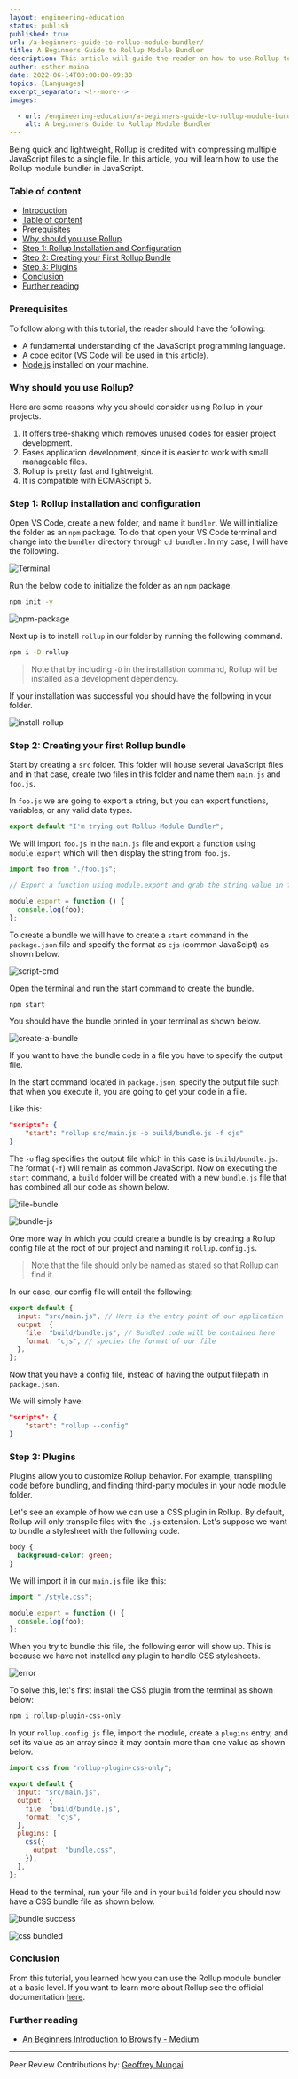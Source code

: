 ```yaml
---
layout: engineering-education
status: publish
published: true
url: /a-beginners-guide-to-rollup-module-bundler/
title: A Beginners Guide to Rollup Module Bundler
description: This article will guide the reader on how to use Rollup to bundle your JavaScript modules.
author: esther-maina
date: 2022-06-14T00:00:00-09:30
topics: [Languages]
excerpt_separator: <!--more-->
images:

  - url: /engineering-education/a-beginners-guide-to-rollup-module-bundler/hero.jpg
    alt: A beginners Guide to Rollup Module Bundler
---
```

Being quick and lightweight, Rollup is credited with compressing multiple JavaScript files to a single file. In this article, you will learn how to use the Rollup module bundler in JavaScript.
<!--more-->

### Table of content
- [Introduction](#introduction)
- [Table of content](#table-of-content)
- [Prerequisites](#prerequisites)
- [Why should you use Rollup](#why-should-you-use-rollup)
- [Step 1: Rollup Installation and Configuration](#step-1-rollup-installation-and-configuration)
- [Step 2: Creating your First Rollup Bundle](#step-2-creating-your-first-rollup-bundle)
- [Step 3: Plugins](#step-3-plugins)
- [Conclusion](#conclusion)
- [Further reading](#further-reading)

### Prerequisites
To follow along with this tutorial, the reader should have the following:
- A fundamental understanding of the JavaScript programming language.
- A code editor (VS Code will be used in this article).
- [Node.js](https://nodejs.org/en/) installed on your machine.

### Why should you use Rollup?
Here are some reasons why you should consider using Rollup in your projects.
1. It offers tree-shaking which removes unused codes for easier project development.
2. Eases application development, since it is easier to work with small manageable files.
3. Rollup is pretty fast and lightweight.
4. It is compatible with ECMAScript 5.

### Step 1: Rollup installation and configuration
Open VS Code, create a new folder, and name it `bundler`. We will initialize the folder as an `npm` package. To do that open your VS Code terminal and change into the `bundler` directory through `cd bundler`. In my case, I will have the following.

![Terminal](/engineering-education/a-beginners-guide-to-rollup-module-bundler/terminal.png)

Run the below code to initialize the folder as an `npm` package.

```bash
npm init -y
```

![npm-package](/engineering-education/a-beginners-guide-to-rollup-module-bundler/npm-package.png)

Next up is to install `rollup` in our folder by running the following command.

```bash
npm i -D rollup
```

> Note that by including `-D` in the installation command, Rollup will be installed as a development dependency.

If your installation was successful you should have the following in your folder.

![install-rollup](/engineering-education/a-beginners-guide-to-rollup-module-bundler/install-rollup.png)

### Step 2: Creating your first Rollup bundle
Start by creating a `src` folder. This folder will house several JavaScript files and in that case, create two files in this folder and name them `main.js` and `foo.js`.

In `foo.js` we are going to export a string, but you can export functions, variables, or any valid data types.

```javascript
export default "I'm trying out Rollup Module Bundler";
```

We will import `foo.js` in the `main.js` file and export a function using `module.export` which will then display the string from `foo.js`.

```javascript
import foo from "./foo.js";

// Export a function using module.export and grab the string value in foo.js. The statement will return "I'm trying out Rollup Module Bundler"

module.export = function () {
  console.log(foo);
};
```

To create a bundle we will have to create a `start` command in the `package.json` file and specify the format as `cjs` (common JavaScipt) as shown below.

![script-cmd](/engineering-education/a-beginners-guide-to-rollup-module-bundler/script.png)

Open the terminal and run the start command to create the bundle.

```bash
npm start
```

You should have the bundle printed in your terminal as shown below.

![create-a-bundle](/engineering-education/a-beginners-guide-to-rollup-module-bundler/create-a-bundle.png)

If you want to have the bundle code in a file you have to specify the output file.

In the start command located in `package.json`, specify the output file such that when you execute it, you are going to get your code in a file. 

Like this:

```json
"scripts": {
    "start": "rollup src/main.js -o build/bundle.js -f cjs"
}
```

The `-o` flag specifies the output file which in this case is `build/bundle.js`. The format (`-f`) will remain as common JavaScript. Now on executing the `start` command, a `build` folder will be created with a new `bundle.js` file that has combined all our code as shown below.

![file-bundle](/engineering-education/a-beginners-guide-to-rollup-module-bundler/file-bundle.png)

![bundle-js](/engineering-education/a-beginners-guide-to-rollup-module-bundler/bundle-js.png)

One more way in which you could create a bundle is by creating a Rollup config file at the root of our project and naming it `rollup.config.js`.

> Note that the file should only be named as stated so that Rollup can find it.

In our case, our config file will entail the following:

```javascript
export default {
  input: "src/main.js", // Here is the entry point of our application
  output: {
    file: "build/bundle.js", // Bundled code will be contained here
    format: "cjs", // species the format of our file
  },
};
```

Now that you have a config file, instead of having the output filepath in `package.json`. 

We will simply have:

```json
"scripts": {
    "start": "rollup --config"
}
```

### Step 3: Plugins
Plugins allow you to customize Rollup behavior. For example, transpiling code before bundling, and finding third-party modules in your node module folder.

Let's see an example of how we can use a CSS plugin in Rollup. By default, Rollup will only transpile files with the `.js` extension. Let's suppose we want to bundle a stylesheet with the following code.

```css
body {
  background-color: green;
}
```

We will import it in our `main.js` file like this:

```js
import "./style.css";

module.export = function () {
  console.log(foo);
};
```

When you try to bundle this file, the following error will show up. This is because we have not installed any plugin to handle CSS stylesheets.

![error](/engineering-education/a-beginners-guide-to-rollup-module-bundler/error.png)

To solve this, let's first install the CSS plugin from the terminal as shown below:

```bash
npm i rollup-plugin-css-only
```

In your `rollup.config.js` file, import the module, create a `plugins` entry, and set its value as an array since it may contain more than one value as shown below.

```javascript
import css from "rollup-plugin-css-only";

export default {
  input: "src/main.js",
  output: {
    file: "build/bundle.js",
    format: "cjs",
  },
  plugins: [
    css({
      output: "bundle.css",
    }),
  ],
};
```

Head to the terminal, run your file and in your `build` folder you should now have a CSS bundle file as shown below.

![bundle success](/engineering-education/a-beginners-guide-to-rollup-module-bundler/plugin.png)

![css bundled](/engineering-education/a-beginners-guide-to-rollup-module-bundler/plugin-css.png)

### Conclusion
From this tutorial, you learned how you can use the Rollup module bundler at a basic level. If you want to learn more about Rollup see the official documentation [here](https://rollupjs.org/guide/en/).

### Further reading
- [An Beginners Introduction to Browsify - Medium](https://medium.com/@christopherphillips_88739/a-beginners-guide-to-browserify-1170a724ceb2)

---
Peer Review Contributions by: [Geoffrey Mungai](/engineering-education/authors/geoffrey-mungai/)

